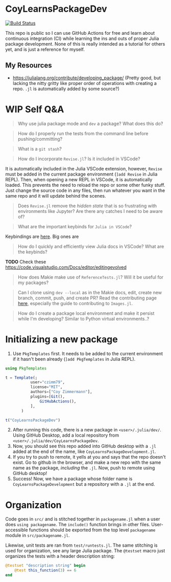 # CoyLearnsPackageDev

[![Build Status](https://github.com/czimm79/CoyLearnsPackageDev.jl/actions/workflows/CI.yml/badge.svg?branch=master)](https://github.com/czimm79/CoyLearnsPackageDev.jl/actions/workflows/CI.yml?query=branch%3Amaster)

This repo is public so I can use GitHub Actions for free and learn about continuous integration (CI) while learning the ins and outs of proper Julia package development. None of this is really intended as a tutorial for others yet, and is just a reference for myself.

## My Resources
* https://julialang.org/contribute/developing_package/ (Pretty good, but lacking the nitty gritty like proper order of operations with creating a repo. `.jl` is automatically added by some source?)

# WIP Self Q&A
> Why use julia package mode and `dev` a package? What does this do?

> How do I properly run the tests from the command line before pushing/committing?

> What is a `git stash`?

> How do I incorporate `Revise.jl`? Is it included in VSCode?

It is automatically included in the Julia VSCode extension, however, `Revise` must be added in the current package environment (`]add Revise` in Julia REPL). Then, when opening a new REPL in VSCode, it is automatically loaded. This prevents the need to reload the repo or some other funky stuff. Just change the source code in any files, then run whatever you want in the same repo and it will update behind the scenes.

> Does `Revise.jl` remove the *hidden state* that is so frustrating with environments like Jupyter? Are there any catches I need to be aware of?

> What are the important keybinds for `Julia in VSCode`?

Keybindings are [here](https://www.julia-vscode.org/docs/stable/userguide/keybindings/). Big ones are 

> How do I quickly and efficiently view Julia docs in VSCode? What are the keybinds?

**TODO** Check these https://code.visualstudio.com/Docs/editor/editingevolved

> How does Makie make use of `ReferenceTests.jl`? Will it be useful for my packages?

> Can I clone using `dev --local` as in the Makie docs, edit, create new branch, commit, push, and create PR? Read the contributing page [here](https://julialang.org/contribute/opportunities/), especially the guide to contributing to `Images.jl`.

> How do I create a package local environment and make it persist while I'm developing? Similar to Python virtual environments..?


# Initializing a new package
1. Use `PkgTemplates` first. It needs to be added to the current environment if it hasn't been already (`]add PkgTemplates` in Julia REPL). 

```julia
using PkgTemplates

t = Template(;
           user="czimm79",
           license="MIT",
           authors=["Coy Zimmermann"],
           plugins=[Git(),
               GitHubActions(),
           ],
       )

t("CoyLearnsPackageDev")
```
2. After running this code, there is a new package in `<user>/.julia/dev/`. Using GitHub Desktop, add a local repository from `<user>/.julia/dev/CoyLearnsPackageDev`.
3. Now, you should see this repo added into GitHub desktop with a `.jl` added at the end of the name, like `CoyLearnsPackageDevelopment.jl`.
4. If you try to push to remote, it yells at you and says that the repo doesn't exist. Go to github in the browser, and make a new repo with the same name as the package, *including* the `.jl`. Now, push to remote using GitHub desktop!
5. Success! Now, we have a package whose folder name is `CoyLearnsPackageDevelopment` but a repository with a `.jl` at the end.

# Organization 
Code goes in `src/` and is stitched together in `packagename.jl` when a user does `using packagename`. The `include()` function brings in other files. User-accessible functions should be exported from the top level `packagename` module in `src/packagename.jl`.

Likewise, unit tests are ran from `test/runtests.jl`. The same stitching is used for organization, see any large Julia package. The `@testset` macro just organizes the tests with a header description string:
```julia 
@testset "description string" begin 
    @test this_function(3) == 6
end
```